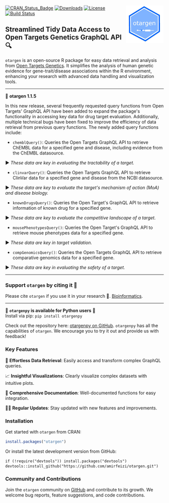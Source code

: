 # <img src="man/figures/logo.jpg" align="right" width="120" />

[![CRAN_Status_Badge](https://www.r-pkg.org/badges/version/otargen?color=blue)](https://CRAN.R-project.org/package=otargen)
[![Downloads](https://cranlogs.r-pkg.org/badges/otargen?color=yellow)](https://CRAN.R-project.org/package=otargen)
[![License](https://img.shields.io/badge/License-MIT-blue.svg?color=green)](https://opensource.org/licenses/MIT)
[![Build Status](https://app.travis-ci.com/your-username/your-repository.svg?branch=master)](https://app.travis-ci.com/your-username/your-repository)

## Streamlined Tidy Data Access to Open Targets Genetics GraphQL API 🔍
`otargen` is an open-source R package for easy data retrieval and analysis from [Open Targets Genetics](https://genetics.opentargets.org). It simplifies the analysis of human genetic evidence for gene-trait/disease associations within the R environment, enhancing your research with advanced data handling and visualization tools.

---

:loudspeaker: **otargen 1.1.5**

In this new release, several frequently requested query functions from Open Targets' GraphQL API have been added to expand the package's functionality in accessing key data for drug target evaluation. Additionally, multiple technical bugs have been fixed to improve the efficiency of data retrieval from previous query functions. The newly added query functions include:


- `chemblQuery()`: Queries the Open Targets GraphQL API to retrieve ChEMBL data for a specified gene and disease, including evidence from the ChEMBL datasource. 

▶️ _These data are key in evaluating the tractability of a target._


- `clinvarQuery()`: Queries the Open Targets GraphQL API to retrieve ClinVar data for a specified gene and disease from the NCBI datasource. 

▶️ _These data are key to evaluate the target's mechanism of action (MoA) and disease biology._


- `knownDrugsQuery()`: Queries the Open Target's GraphQL API to retrieve information of known drug for a specified gene.

▶️ _These data are key to evaluate the competitive landscape of a target._

- `mousePhenotypesQuery()`: Queries the Open Target's GraphQL API to retrieve mouse phenotypes data for a specified gene.

▶️ _These data are key in target validation._


- `compGenomicsQuery()`: Queries the Open Targets GraphQL API to retrieve comparative genomics data for a specified gene.

▶️ _These data are key in evaluating the safety of a target._


---

### Support `otargen` by citing it 🙋‍
Please cite `otargen` if you use it in your research 🙏. [Bioinformatics](https://doi.org/10.1093/bioinformatics/btad441).

---

:loudspeaker: **`otargenpy` is available for Python users** 🐍  
Install via pip: `pip install otargenpy`

Check out the repository here: [otargenpy on GitHub](https://github.com/amirfeizi/otargenpy). `otargenpy` has all the capabilities of `otargen`. We encourage you to try it out and provide us with feedback!

### Key Features
🚀 **Effortless Data Retrieval**: Easily access and transform complex GraphQL queries.

📈 **Insightful Visualizations**: Clearly visualize complex datasets with intuitive plots.

📖 **Comprehensive Documentation**: Well-documented functions for easy integration.

👨‍💻 **Regular Updates**: Stay updated with new features and improvements.

### Installation
Get started with `otargen` from CRAN:

```r
install.packages("otargen")
```

Or install the latest development version from GitHub:
```
if (!require("devtools")) install.packages("devtools")
devtools::install_github("https://github.com/amirfeizi/otargen.git")
```

### Community and Contributions
Join the `otargen` community on [GitHub](https://github.com/amirfeizi/otargen) and contribute to its growth. We welcome bug reports, feature suggestions, and code contributions.



